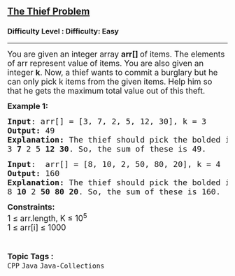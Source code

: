 <h2><a href="https://www.geeksforgeeks.org/problems/the-thief-problem--100828/1?page=2&category=Java-Collections&difficulty=Easy&status=unsolved&sortBy=submissions">The Thief Problem</a></h2><h3>Difficulty Level : Difficulty: Easy</h3><hr><div class="problems_problem_content__Xm_eO"><p><span style="font-size: 18px;">You are given an integer array <strong>arr[] </strong>of items. The elements of arr represent value of items. You are also given an integer <strong>k</strong>. Now, a thief wants to commit a burglary but he can only pick k items from the given items. Help him so that he gets the maximum total value out of this theft.</span></p>
<p><strong><span style="font-size: 18px;">Example 1:</span></strong></p>
<pre><span style="font-size: 18px;"><strong>Input</strong>: arr[] = [3, 7, 2, 5, 12, 30], k = 3
<strong>Output: </strong>49</span>
<span style="font-size: 18px;"><strong>Explanation:</strong> The thief should pick the bolded items:
3 <strong>7</strong> 2 5 <strong>12</strong> <strong>30</strong>. So, the sum of these is 49.</span>
</pre>
<pre><span style="font-size: 18px;"><strong>Input</strong>:  arr[] = [8, 10, 2, 50, 80, 20], k = 4
<strong>Output: </strong>160</span>
<span style="font-size: 18px;"><strong>Explanation: </strong>The thief should pick the bolded items:
8 <strong>10</strong> 2 <strong>50</strong> <strong>80</strong> <strong>20</strong>. So, the sum of these is 160.</span></pre>
<p><span style="font-size: 18px;"><strong>Constraints:</strong><br>1 ≤ arr.length, K ≤ 10<sup>5</sup><br>1&nbsp;≤ arr[i]&nbsp;≤ 1000</span></p></div><br><p><span style=font-size:18px><strong>Topic Tags : </strong><br><code>CPP</code>&nbsp;<code>Java</code>&nbsp;<code>Java-Collections</code>&nbsp;